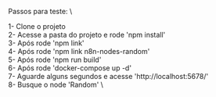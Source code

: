 Passos para teste: \ 

1- Clone o projeto \
2- Acesse a pasta do projeto e rode 'npm install' \
3- Após rode 'npm link' \
4- Após rode 'npm link n8n-nodes-random' \
5- Após rode 'npm run build' \
6- Após rode 'docker-compose up -d' \
7- Aguarde alguns segundos e acesse 'http://localhost:5678/' \
8- Busque o node 'Random' \
